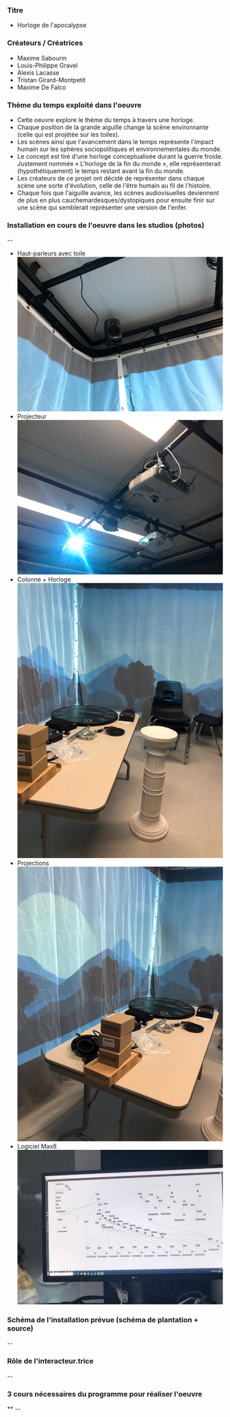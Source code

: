 ### Titre
* Horloge de l'apocalypse

### Créateurs / Créatrices
* Maxime Sabourin
* Louis-Philippe Gravel
* Alexis Lacasse
* Tristan Girard-Montpetit
* Maxime De Falco

### Thème du temps exploité dans l'oeuvre
* Cette oeuvre explore le thème du temps à travers une horloge.
* Chaque position de la grande aiguille change la scène environnante (celle qui est projétée sur les toiles).
* Les scènes ainsi que l'avancement dans le temps représente l'impact humain sur les sphères sociopolitiques et environnementales du monde. 
* Le concept est tiré d'une horloge conceptualisée durant la guerre froide. Justement nommée « L'horloge de la fin du monde », elle représenterait (hypothétiquement) le temps restant avant la fin du monde. 
* Les créateurs de ce projet ont décidé de représenter dans chaque scène une sorte d'évolution, celle de l'être humain au fil de l'histoire. 
* Chaque fois que l'aiguille avance, les scènes audiovisuelles deviennent de plus en plus cauchemardesques/dystopiques pour ensuite finir sur une scène qui semblerait représenter une version de l'enfer. 

### Installation en cours de l'oeuvre dans les studios (photos)
--
* Haut-parleurs avec toile
 ![hautparleur](../media/media_horloge_apo/horloge_hautparleur.jpg)
* Projecteur
 ![projecteur](../media/media_horloge_apo/horloge_projecteur.jpg)
* Colonne + Horloge
 ![colonne](../media/media_horloge_apo/horloge_colonne.jpg)
* Projections
 ![projection](../media/media_horloge_apo/horloge_projection.jpg)
* Logiciel Max8
 ![maxinter](../media/media_horloge_apo/horloge_max_inter.jpg)

### Schéma de l'installation prévue (schéma de plantation + source)
--

### Rôle de l'interacteur.trice
--

### 3 cours nécessaires du programme pour réaliser l'oeuvre
** --
